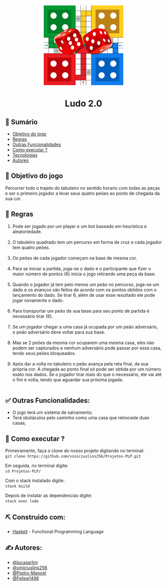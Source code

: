 <p align="center">
  <a href="" rel="noopener">
 <img style="width: 256px"src="./src/assets/tableLudo.png" alt="Project logo"></a>
</p>
<h1 align="center">Ludo 2.0</h1>

## 📝 Sumário

- [Objetivo do jogo](#objetivo)
- [Regras](#regras)
- [Outras Funcionalidades](#funcionalidades)
- [Como executar ?](#usage)
- [Tecnologias](#tech_stack)
- [Autores](#authors)

## 🎯 Objetivo do jogo <a name = "objetivo"></a>

Percorrer todo o trajeto do tabuleiro no sentido horario com todas as peças e ser o primeiro jogador a levar seus quatro peões ao ponto de chegada da sua cor.
<br>

## 📌 Regras <a name = "regras"></a><br>

<ol>
    <li> 
        Pode ser jogado por um player e um bot baseado em heurística e aleatoriedade. 
    </li> <br>
    <li>
        O tabuleiro quadrado tem um percurso em forma de cruz e cada jogador tem quatro peões.
    </li><br>
    <li>
        Os peões de cada jogador começam na base de mesma cor.
    </li><br>
    <li>
        Para se iniciar a partida, joga-se o dado e o participante que fizer o maior número de pontos (6) inicia o jogo retirando uma peça da base.
    </li> <br>
    <li>
       Quando o jogador já tem pelo menos um peão no percurso, joga-se um dado e os avanços são feitos de acordo com os pontos obtidos com o lançamento do dado. Se tirar 6, além de usar esse resultado ele pode jogar novamente o dado.
    </li><br>
    <li>
        Para transportar um peão de sua base para seu ponto de partida é necessário tirar (6). 
    </li><br>
    <li>
       Se um jogador chegar a uma casa já ocupada por um peão adversário, o peão adversário deve voltar para sua base.
    </li><br>
    <li>
       Mas se 2 peões da mesma cor ocuparem uma mesma casa, eles não podem ser capturados e nenhum adversário pode passar por essa casa, tendo seus peões bloqueados.
    </li><br>
    <li>
       Após dar a volta no tabuleiro o peão avança pela reta final, de sua própria cor. A chegada ao ponto final só pode ser obtida por um número exato nos dados. Se o jogador tirar mais do que o necessário, ele vai até o fim e volta, tendo que aguardar sua próxima jogada.
    </li><br>
    </ol>

## ✅ Outras Funcionalidades: <a name="funcionalidades"></a>

<ul>
    <li>O jogo terá um sistema de salvamento; </li>
    <li>Terá obstáculos pelo caminho como uma casa que retrocede duas casas;</li>
</ul>

## 🎈 Como executar ? <a name="usage"></a>

Primeiramente, faça o clone do nosso projeto digitando no terminal: <br>
`git clone https://github.com/viniciuslins256/Projetos-PLP.git`

Em seguida, no terminal digite: <br>
`cd Projetos-PLP/`

Com o stack instalado digite: <br>
`stack build`

Depois de instalar as dependencias digite: <br>
`stack exec ludo`

## ⛏️ Construido com: <a name = "tech_stack"></a>

- [Haskell](https://www.haskell.org) - Functional Programming Language

## ✍️ Autores: <a name = "authors"></a>

- [@lucasarlim](https://github.com/lucasarlim)
- [@viniciuslins256](https://github.com/viniciuslins256)
- [@Pedro-Manoel](https://github.com/Pedro-Manoel)
- [@Felipe1496](https://github.com/Felipe1496)
